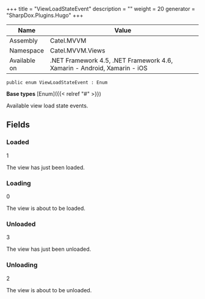 

+++
title = "ViewLoadStateEvent" 
description = ""
weight = 20
generator = "SharpDox.Plugins.Hugo"
+++

Name|Value
---|---
Assembly|Catel.MVVM
Namespace|Catel.MVVM.Views
Available on|.NET Framework 4.5, .NET Framework 4.6, Xamarin - Android, Xamarin - iOS

```
public enum ViewLoadStateEvent : Enum
```

**Base types**
[Enum]({{< relref "#" >}})

Available view load state events.

## Fields

### Loaded

1

The view has just been loaded.

### Loading

0

The view is about to be loaded.

### Unloaded

3

The view has just been unloaded.

### Unloading

2

The view is about to be unloaded.

